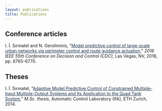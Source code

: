 ```yaml
---
layout: publications
title: Publications
---
```


## Conference articles

I. İ. Sırmatel and N. Geroliminis, "<a href="http://ieeexplore.ieee.org/abstract/document/7799311/" style="color: #183048" style="text-decoration:underline">Model predictive control of large-scale urban networks via perimeter control and route guidance actuation,</a>" <i>2016 IEEE 55th Conference on Decision and Control (CDC)</i>, Las Vegas, NV, 2016, pp. 6765-6770.

## Theses

I. İ. Sırmatel, "<a href="http://e-collection.library.ethz.ch/eserv/eth:8831/eth-8831-01.pdf" style="color: #183048" style="text-decoration:underline">Adaptive Model Predictive Control of Constrained Multiple-Input Multiple-Output Systems and Its Application to the Quad Tank System,</a>" <i>M.Sc. thesis</i>, Automatic Control Laboratory (IfA), ETH Zurich, 2014.
